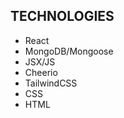TECHNOLOGIES
----------------
- React
- MongoDB/Mongoose
- JSX/JS
- Cheerio
- TailwindCSS
- CSS
- HTML
